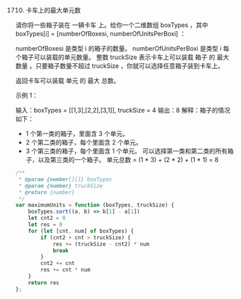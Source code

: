 1710. 卡车上的最大单元数

请你将一些箱子装在 一辆卡车 上。给你一个二维数组 boxTypes ，其中 boxTypes[i] = [numberOfBoxesi, numberOfUnitsPerBoxi] ：

numberOfBoxesi 是类型 i 的箱子的数量。
numberOfUnitsPerBoxi 是类型 i 每个箱子可以装载的单元数量。
整数 truckSize 表示卡车上可以装载 箱子 的 最大数量 。只要箱子数量不超过 truckSize ，你就可以选择任意箱子装到卡车上。

返回卡车可以装载 单元 的 最大 总数。

 

示例 1：

输入：boxTypes = [[1,3],[2,2],[3,1]], truckSize = 4
输出：8
解释：箱子的情况如下：
- 1 个第一类的箱子，里面含 3 个单元。
- 2 个第二类的箱子，每个里面含 2 个单元。
- 3 个第三类的箱子，每个里面含 1 个单元。
可以选择第一类和第二类的所有箱子，以及第三类的一个箱子。
单元总数 = (1 * 3) + (2 * 2) + (1 * 1) = 8
```js
/**
 * @param {number[][]} boxTypes
 * @param {number} truckSize
 * @return {number}
 */
var maximumUnits = function (boxTypes, truckSize) {
    boxTypes.sort((a, b) => b[1] - a[1])
    let cnt2 = 0
    let res = 0
    for (let [cnt, num] of boxTypes) {
        if (cnt2 + cnt > truckSize) {
            res += (truckSize - cnt2) * num
            break
        }
        cnt2 += cnt
        res += cnt * num
    }
    return res
};